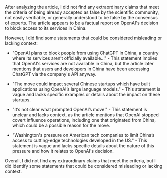 After analyzing the article, I did not find any extraordinary claims that meet the criteria of being already accepted as false by the scientific community, not easily verifiable, or generally understood to be false by the consensus of experts. The article appears to be a factual report on OpenAI's decision to block access to its services in China.

However, I did find some statements that could be considered misleading or lacking context:

* "OpenAI plans to block people from using ChatGPT in China, a country where its services aren’t officially available..." - This statement implies that OpenAI's services are not available in China, but the article later mentions that users and developers in China have been accessing ChatGPT via the company's API anyway.

* "The move could impact several Chinese startups which have built applications using OpenAI’s large language models." - This statement is vague and lacks specific examples or details about the impact on these startups.

* "It’s not clear what prompted OpenAI’s move." - This statement is unclear and lacks context, as the article mentions that OpenAI stopped covert influence operations, including one that originated from China, which could be a possible reason for the move.

* "Washington's pressure on American tech companies to limit China’s access to cutting-edge technologies developed in the US." - This statement is vague and lacks specific details about the nature of this pressure and how it relates to OpenAI's decision.

Overall, I did not find any extraordinary claims that meet the criteria, but I did identify some statements that could be considered misleading or lacking context.
